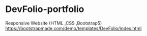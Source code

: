 # DevFolio-portfolio
Responsive Website (HTML ,CSS ,Bootstrap5)
<br >https://bootstrapmade.com/demo/templates/DevFolio/index.html
